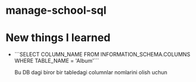 # manage-school-sql

<h1>New things I learned</h1>
<ul>
  <li>
  ```SELECT	COLUMN_NAME FROM INFORMATION_SCHEMA.COLUMNS WHERE	TABLE_NAME = 'Album'```
  <p>Bu DB dagi biror bir tabledagi columnlar nomlarini olish uchun</p>
  </li>
</ul>
